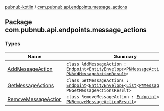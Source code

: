 [pubnub-kotlin](../index.md) / [com.pubnub.api.endpoints.message_actions](./index.md)

## Package com.pubnub.api.endpoints.message_actions

### Types

| Name | Summary |
|---|---|
| [AddMessageAction](-add-message-action/index.md) | `class AddMessageAction : `[`Endpoint`](../com.pubnub.api/-endpoint/index.md)`<`[`EntityEnvelope`](../com.pubnub.api.models.server.objects_api/-entity-envelope/index.md)`<`[`PNMessageAction`](../com.pubnub.api.models.consumer.message_actions/-p-n-message-action/index.md)`>, `[`PNAddMessageActionResult`](../com.pubnub.api.models.consumer.message_actions/-p-n-add-message-action-result.md)`>` |
| [GetMessageActions](-get-message-actions/index.md) | `class GetMessageActions : `[`Endpoint`](../com.pubnub.api/-endpoint/index.md)`<`[`EntityEnvelope`](../com.pubnub.api.models.server.objects_api/-entity-envelope/index.md)`<`[`List`](https://kotlinlang.org/api/latest/jvm/stdlib/kotlin.collections/-list/index.html)`<`[`PNMessageAction`](../com.pubnub.api.models.consumer.message_actions/-p-n-message-action/index.md)`>>, `[`PNGetMessageActionsResult`](../com.pubnub.api.models.consumer.message_actions/-p-n-get-message-actions-result/index.md)`>` |
| [RemoveMessageAction](-remove-message-action/index.md) | `class RemoveMessageAction : `[`Endpoint`](../com.pubnub.api/-endpoint/index.md)`<`[`Void`](https://docs.oracle.com/javase/6/docs/api/java/lang/Void.html)`, `[`PNRemoveMessageActionResult`](../com.pubnub.api.models.consumer.message_actions/-p-n-remove-message-action-result/index.md)`>` |
